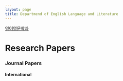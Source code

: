 ```yaml
---
layout: page
title: Departmend of English Language and Literature
---
```



[영어영문학과](https://dell.hallym.ac.kr/dell/index.do)



# Research Papers

### Journal Papers

#### International


